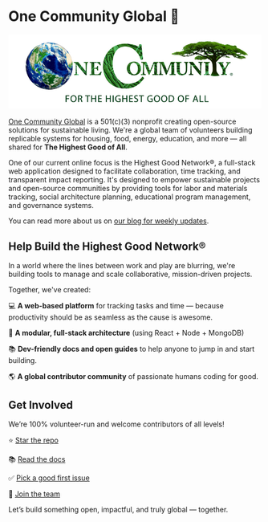 # One Community Global 🌱

[![Social Banner](https://raw.githubusercontent.com/OneCommunityGlobal/.github/refs/heads/main/profile/header.jpg)](https://onecommunityglobal.org/)

[One Community Global](https://onecommunityglobal.org/) is a 501(c)(3) nonprofit creating open-source solutions for sustainable living. We're a global team of volunteers building replicable systems for housing, food, energy, education, and more — all shared for **The Highest Good of All**.

One of our current online focus is the Highest Good Network®, a full-stack web application designed to facilitate collaboration, time tracking, and transparent impact reporting. It's designed to empower sustainable projects and open-source communities by providing tools for labor and materials tracking, social architecture planning, educational program management, and governance systems.

You can read more about us on [our blog for weekly updates](https://onecommunityglobal.org/highest-good-network/).

## Help Build the Highest Good Network®
In a world where the lines between work and play are blurring, we're building tools to manage and scale collaborative, mission-driven projects.

Together, we've created:

💻 **A web-based platform** for tracking tasks and time — because productivity should be as seamless as the cause is awesome.

🧩 **A modular, full-stack architecture** (using React + Node + MongoDB)

📚 **Dev-friendly docs and open guides** to help anyone to jump in and start building.

🌎 **A global contributor community** of passionate humans coding for good.

## Get Involved
We’re 100% volunteer-run and welcome contributors of all levels!

⭐ [Star the repo](https://github.com/OneCommunityGlobal/HighestGoodNetworkApp)

📚 [Read the docs](https://github.com/OneCommunityGlobal/HighestGoodNetworkApp/wiki)

✅ [Pick a good first issue](https://github.com/OneCommunityGlobal/HighestGoodNetworkApp/issues)

🤝 [Join the team](https://onecommunityglobal.org/collaboration/)

Let’s build something open, impactful, and truly global — together.
